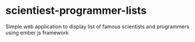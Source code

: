 # scientiest-programmer-lists
Simple web application to display list of famous scientists and programmers using ember js framework
